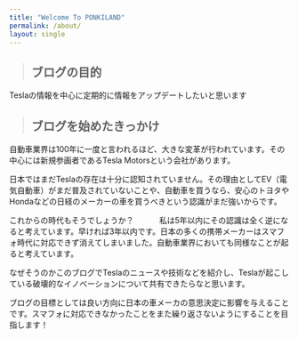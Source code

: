 ```yaml
---
title: "Welcome To PONKILAND"
permalink: /about/
layout: single
---
```


> ## ブログの目的

Teslaの情報を中心に定期的に情報をアップデートしたいと思います

> ## ブログを始めたきっかけ

自動車業界は100年に一度と言われるほど、大きな変革が行われています。その中心には新規参画者であるTesla Motorsという会社があります。

日本ではまだTeslaの存在は十分に認知されていません。その理由としてEV（電気自動車）がまだ普及されていないことや、自動車を買うなら、安心のトヨタやHondaなどの日経のメーカーの車を買うべきという認識がまだ強いからです。

これからの時代もそうでしょうか？　　　
私は5年以内にその認識は全く逆になると考えています。早ければ3年以内です。日本の多くの携帯メーカーはスマフォ時代に対応できず消えてしまいました。自動車業界においても同様なことが起ると考えています。

なぜそうのかこのブログでTeslaのニュースや技術などを紹介し、Teslaが起こしている破壊的なイノベーションについて共有できたらなと思います。

ブログの目標としては良い方向に日本の車メーカの意思決定に影響を与えることです。スマフォに対応できなかったことをまた繰り返さないようにすることを目指します！
